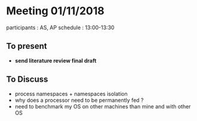 # Meeting 01/11/2018

participants : AS, AP
schedule : 13:00-13:30

## To present
  - **send literature review final draft**

## To Discuss
  - process namespaces + namespaces isolation
  - why does a processor need to be permanently fed ?
  - need to benchmark my OS on other machines than mine and with other OS